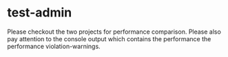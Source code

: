 # test-admin

Please checkout the two projects for performance comparison. Please also pay attention to the console output which contains the performance the performance violation-warnings.
